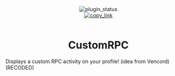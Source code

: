 <!--
	* This file was autogenerated
	* If you want to change anything, do so in the readmes.mjs file
	* https://github.com/nexpid/VendettaPlugins/edit/main/readmes.mjs
-->

<div align="center">
	<img alt="plugin_status" src="https://img.shields.io/badge/plugin_status-unfinished-9399b2?style=for-the-badge&labelColor=1e1e2e" />
	<br/>
	<a href="https://vendetta.nexpid.xyz/customrpc">
		<img alt="copy_link" src="https://img.shields.io/badge/copy_link-1e1e2e?style=for-the-badge" />
	</a>
</div>
<br/>
<div align="center">
	<h1>CustomRPC</h1>
</div>

Displays a custom RPC activity on your profile! (idea from Vencord) (RECODED)